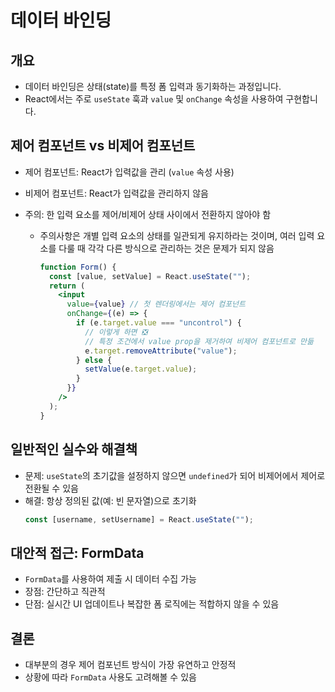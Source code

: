 # 데이터 바인딩

## 개요

- 데이터 바인딩은 상태(state)를 특정 폼 입력과 동기화하는 과정입니다.
- React에서는 주로 `useState` 훅과 `value` 및 `onChange` 속성을 사용하여 구현합니다.

## 제어 컴포넌트 vs 비제어 컴포넌트

- 제어 컴포넌트: React가 입력값을 관리 (`value` 속성 사용)
- 비제어 컴포넌트: React가 입력값을 관리하지 않음
- 주의: 한 입력 요소를 제어/비제어 상태 사이에서 전환하지 않아야 함

  - 주의사항은 개별 입력 요소의 상태를 일관되게 유지하라는 것이며, 여러 입력 요소를 다룰 때 각각 다른 방식으로 관리하는 것은 문제가 되지 않음
    ```jsx
    function Form() {
      const [value, setValue] = React.useState("");
      return (
        <input
          value={value} // 첫 렌더링에서는 제어 컴포넌트
          onChange={(e) => {
            if (e.target.value === "uncontrol") {
              // 이렇게 하면 ❎
              // 특정 조건에서 value prop을 제거하여 비제어 컴포넌트로 만듦
              e.target.removeAttribute("value");
            } else {
              setValue(e.target.value);
            }
          }}
        />
      );
    }
    ```

## 일반적인 실수와 해결책

- 문제: `useState`의 초기값을 설정하지 않으면 `undefined`가 되어 비제어에서 제어로 전환될 수 있음
- 해결: 항상 정의된 값(예: 빈 문자열)으로 초기화
  ```javascript
  const [username, setUsername] = React.useState("");
  ```

## 대안적 접근: FormData

- `FormData`를 사용하여 제출 시 데이터 수집 가능
- 장점: 간단하고 직관적
- 단점: 실시간 UI 업데이트나 복잡한 폼 로직에는 적합하지 않을 수 있음

## 결론

- 대부분의 경우 제어 컴포넌트 방식이 가장 유연하고 안정적
- 상황에 따라 `FormData` 사용도 고려해볼 수 있음

